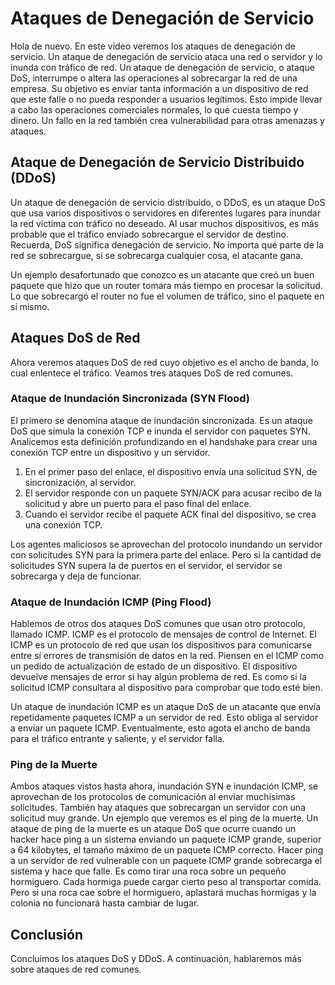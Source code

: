 # Ataques de Denegación de Servicio

Hola de nuevo. En este video veremos los ataques de denegación de servicio. Un ataque de denegación de servicio ataca una red o servidor y lo inunda con tráfico de red. Un ataque de denegación de servicio, o ataque DoS, interrumpe o altera las operaciones al sobrecargar la red de una empresa. Su objetivo es enviar tanta información a un dispositivo de red que este falle o no pueda responder a usuarios legítimos. Esto impide llevar a cabo las operaciones comerciales normales, lo que cuesta tiempo y dinero. Un fallo en la red también crea vulnerabilidad para otras amenazas y ataques.

## Ataque de Denegación de Servicio Distribuido (DDoS)

Un ataque de denegación de servicio distribuido, o DDoS, es un ataque DoS que usa varios dispositivos o servidores en diferentes lugares para inundar la red víctima con tráfico no deseado. Al usar muchos dispositivos, es más probable que el tráfico enviado sobrecargue el servidor de destino. Recuerda, DoS significa denegación de servicio. No importa qué parte de la red se sobrecargue, si se sobrecarga cualquier cosa, el atacante gana.

Un ejemplo desafortunado que conozco es un atacante que creó un buen paquete que hizo que un router tomara más tiempo en procesar la solicitud. Lo que sobrecargó el router no fue el volumen de tráfico, sino el paquete en sí mismo.

## Ataques DoS de Red

Ahora veremos ataques DoS de red cuyo objetivo es el ancho de banda, lo cual enlentece el tráfico. Veamos tres ataques DoS de red comunes.

### Ataque de Inundación Sincronizada (SYN Flood)

El primero se denomina ataque de inundación sincronizada. Es un ataque DoS que simula la conexión TCP e inunda el servidor con paquetes SYN. Analicemos esta definición profundizando en el handshake para crear una conexión TCP entre un dispositivo y un servidor.

1. En el primer paso del enlace, el dispositivo envía una solicitud SYN, de sincronización, al servidor.
2. El servidor responde con un paquete SYN/ACK para acusar recibo de la solicitud y abre un puerto para el paso final del enlace.
3. Cuando el servidor recibe el paquete ACK final del dispositivo, se crea una conexión TCP.

Los agentes maliciosos se aprovechan del protocolo inundando un servidor con solicitudes SYN para la primera parte del enlace. Pero si la cantidad de solicitudes SYN supera la de puertos en el servidor, el servidor se sobrecarga y deja de funcionar.

### Ataque de Inundación ICMP (Ping Flood)

Hablemos de otros dos ataques DoS comunes que usan otro protocolo, llamado ICMP. ICMP es el protocolo de mensajes de control de Internet. El ICMP es un protocolo de red que usan los dispositivos para comunicarse entre sí errores de transmisión de datos en la red. Piensen en el ICMP como un pedido de actualización de estado de un dispositivo. El dispositivo devuelve mensajes de error si hay algún problema de red. Es como si la solicitud ICMP consultara al dispositivo para comprobar que todo esté bien.

Un ataque de inundación ICMP es un ataque DoS de un atacante que envía repetidamente paquetes ICMP a un servidor de red. Esto obliga al servidor a enviar un paquete ICMP. Eventualmente, esto agota el ancho de banda para el tráfico entrante y saliente, y el servidor falla.

### Ping de la Muerte

Ambos ataques vistos hasta ahora, inundación SYN e inundación ICMP, se aprovechan de los protocolos de comunicación al enviar muchísimas solicitudes. También hay ataques que sobrecargan un servidor con una solicitud muy grande. Un ejemplo que veremos es el ping de la muerte. Un ataque de ping de la muerte es un ataque DoS que ocurre cuando un hacker hace ping a un sistema enviando un paquete ICMP grande, superior a 64 kilobytes, el tamaño máximo de un paquete ICMP correcto. Hacer ping a un servidor de red vulnerable con un paquete ICMP grande sobrecarga el sistema y hace que falle. Es como tirar una roca sobre un pequeño hormiguero. Cada hormiga puede cargar cierto peso al transportar comida. Pero si una roca cae sobre el hormiguero, aplastará muchas hormigas y la colonia no funcionará hasta cambiar de lugar.

## Conclusión

Concluimos los ataques DoS y DDoS. A continuación, hablaremos más sobre ataques de red comunes.
